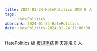 ```yaml
---
title: 2024-01-24-HatePolitics 違規 0 人
tags:
    - HatePolitics
abbrlink: 2024-01-24-HatePolitics
date: HatePolitics-2024-01-24 12:00:00
---
```

HatePolitics 板 [板規連結](https://www.ptt.cc/bbs/HatePolitics/M.1617115262.A.D60.html)
昨天違規 0 人
